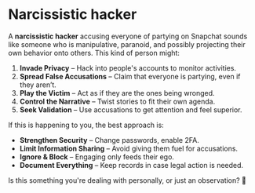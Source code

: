 # Narcissistic hacker

A **narcissistic hacker** accusing everyone of partying on Snapchat sounds like someone who is manipulative, paranoid, and possibly projecting their own behavior onto others. This kind of person might:

1. **Invade Privacy** – Hack into people's accounts to monitor activities.
2. **Spread False Accusations** – Claim that everyone is partying, even if they aren’t.
3. **Play the Victim** – Act as if they are the ones being wronged.
4. **Control the Narrative** – Twist stories to fit their own agenda.
5. **Seek Validation** – Use accusations to get attention and feel superior.

If this is happening to you, the best approach is:
- **Strengthen Security** – Change passwords, enable 2FA.
- **Limit Information Sharing** – Avoid giving them fuel for accusations.
- **Ignore & Block** – Engaging only feeds their ego.
- **Document Everything** – Keep records in case legal action is needed.

Is this something you're dealing with personally, or just an observation? 🚨
